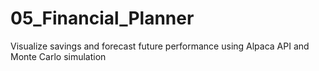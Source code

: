 # 05_Financial_Planner
Visualize savings and forecast future performance using Alpaca API and Monte Carlo simulation
